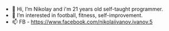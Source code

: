 - 👋 Hi, I’m Nikolay and i'm 21 years old self-taught programmer.
- 👀 I’m interested in football, fitness, self-improvement.
- 📫 FB - https://www.facebook.com/nikolaiivanov.ivanov.5


<!---
Notarrogantjustbetter/Notarrogantjustbetter is a ✨ special ✨ repository because its `README.md` (this file) appears on your GitHub profile.
You can click the Preview link to take a look at your changes.
--->
